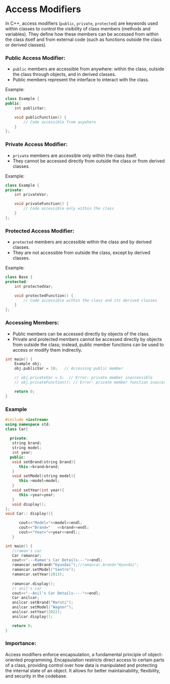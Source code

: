 
# Access Modifiers
In C++, access modifiers (`public`, `private`, `protected`) are keywords used within classes to control the visibility of class members (methods and variables). They define how these members can be accessed from within the class itself and from external code (such as functions outside the class or derived classes).

### Public Access Modifier:
- `public` members are accessible from anywhere: within the class, outside the class through objects, and in derived classes.
- Public members represent the interface to interact with the class.

Example:

```cpp
class Example {
public:
    int publicVar;

    void publicFunction() {
        // Code accessible from anywhere
    }
};
```

### Private Access Modifier:
- `private` members are accessible only within the class itself.
- They cannot be accessed directly from outside the class or from derived classes.

Example:

```cpp
class Example {
private:
    int privateVar;

    void privateFunction() {
        // Code accessible only within the class
    }
};
```

### Protected Access Modifier:
- `protected` members are accessible within the class and by derived classes.
- They are not accessible from outside the class, except by derived classes.

Example:

```cpp
class Base {
protected:
    int protectedVar;

    void protectedFunction() {
        // Code accessible within the class and its derived classes
    }
};
```

### Accessing Members:

- Public members can be accessed directly by objects of the class.
- Private and protected members cannot be accessed directly by objects from outside the class; instead, public member functions can be used to access or modify them indirectly.

```cpp
int main() {
    Example obj;
    obj.publicVar = 10;   // Accessing public member

    // obj.privateVar = 5;  // Error: private member inaccessible
    // obj.privateFunction(); // Error: private member function inaccessible

    return 0;
}
```
### Example

```c++
#include <iostream>
using namespace std;
class Car{
   
  private:
   string brand;
   string model;
   int year;
  public:
   void setBrand(string brand){
      this->brand=brand;
   }
   void setModel(string model){
      this->model=model;
   }
   void setYear(int year){
      this->year=year;
   }
   void display();
};
void Car:: display(){

      cout<<"Model="<<model<<endl;
      cout<<"Brand="   <<brand<<endl;
      cout<<"Year="<<year<<endl;;
   }

int main() {
   //raman's car
   Car ramancar;
   cout<<"---Raman's Car Details---"<<endl;
   ramancar.setBrand("Hyundai");//ramancar.brand="Hyundai";
   ramancar.setModel("Santro");
   ramancar.setYear(2013);
   
   ramancar.display();
   // anil's car
   cout<<"--Anil's Car Details----"<<endl;
   Car anilcar;
   anilcar.setBrand("Maruti");
   anilcar.setModel("Wagnor");
   anilcar.setYear(2022);
   anilcar.display();

   return 0;
}

```
### Importance:
Access modifiers enforce encapsulation, a fundamental principle of object-oriented programming. Encapsulation restricts direct access to certain parts of a class, providing control over how data is manipulated and protecting the internal state of an object. It allows for better maintainability, flexibility, and security in the codebase.
